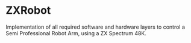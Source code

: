 # ZXRobot
Implementation of all required software and hardware layers to control a Semi Professional Robot Arm, using a ZX Spectrum 48K.
